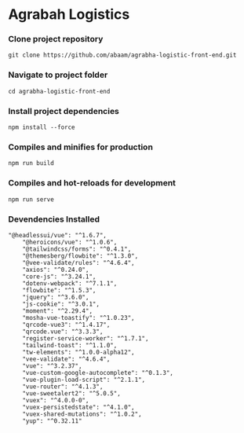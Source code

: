 # Agrabah Logistics

### Clone project repository
```
git clone https://github.com/abaam/agrabha-logistic-front-end.git
```

### Navigate to project folder
```
cd agrabha-logistic-front-end
```

### Install project dependencies
```
npm install --force
```

### Compiles and minifies for production
```
npm run build
```

### Compiles and hot-reloads for development
```
npm run serve
```

### Devendencies Installed
```
"@headlessui/vue": "^1.6.7",
    "@heroicons/vue": "^1.0.6",
    "@tailwindcss/forms": "^0.4.1",
    "@themesberg/flowbite": "^1.3.0",
    "@vee-validate/rules": "^4.6.4",
    "axios": "^0.24.0",
    "core-js": "^3.24.1",
    "dotenv-webpack": "^7.1.1",
    "flowbite": "^1.5.3",
    "jquery": "^3.6.0",
    "js-cookie": "^3.0.1",
    "moment": "^2.29.4",
    "mosha-vue-toastify": "^1.0.23",
    "qrcode-vue3": "^1.4.17",
    "qrcode.vue": "^3.3.3",
    "register-service-worker": "^1.7.1",
    "tailwind-toast": "^1.1.0",
    "tw-elements": "^1.0.0-alpha12",
    "vee-validate": "^4.6.4",
    "vue": "^3.2.37",
    "vue-custom-google-autocomplete": "^0.1.3",
    "vue-plugin-load-script": "^2.1.1",
    "vue-router": "^4.1.3",
    "vue-sweetalert2": "^5.0.5",
    "vuex": "^4.0.0-0",
    "vuex-persistedstate": "^4.1.0",
    "vuex-shared-mutations": "^1.0.2",
    "yup": "^0.32.11"
```

